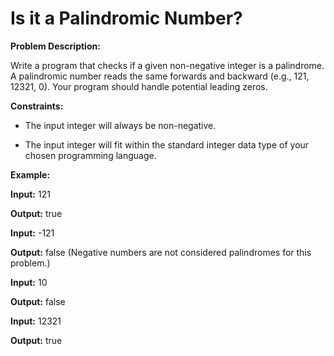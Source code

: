 # Is it a Palindromic Number?

**Problem Description:**

Write a program that checks if a given non-negative integer is a palindrome. A palindromic number reads the same forwards and backward (e.g., 121, 12321, 0).  Your program should handle potential leading zeros.

**Constraints:**

- The input integer will always be non-negative.
- The input integer will fit within the standard integer data type of your chosen programming language.

**Example:**

**Input:** 121
**Output:** true

**Input:** -121
**Output:** false (Negative numbers are not considered palindromes for this problem.)

**Input:** 10
**Output:** false

**Input:** 12321
**Output:** true